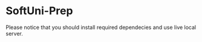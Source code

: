 # SoftUni-Prep
Please notice that you should install required dependecies and use live local server. 
